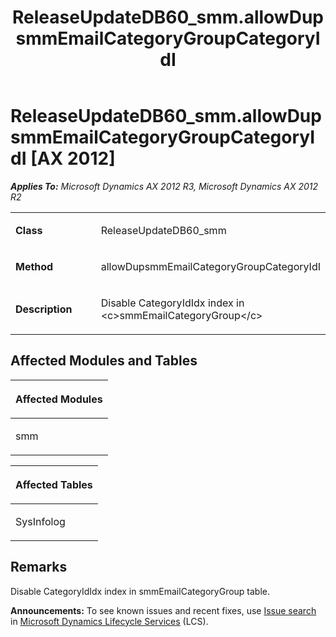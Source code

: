 ﻿---
title: ReleaseUpdateDB60_smm.allowDupsmmEmailCategoryGroupCategoryIdI
TOCTitle: ReleaseUpdateDB60_smm.allowDupsmmEmailCategoryGroupCategoryIdI
ms:assetid: 5593de44-c8b5-f054-0ee3-a1ce51f971f5
ms:mtpsurl: https://msdn.microsoft.com/en-us/library/JJ736190(v=AX.60)
ms:contentKeyID: 49708365
ms.date: 05/18/2015
mtps_version: v=AX.60
---

# ReleaseUpdateDB60\_smm.allowDupsmmEmailCategoryGroupCategoryIdI [AX 2012]


_**Applies To:** Microsoft Dynamics AX 2012 R3, Microsoft Dynamics AX 2012 R2_

<table>
<colgroup>
<col style="width: 50%" />
<col style="width: 50%" />
</colgroup>
<tbody>
<tr class="odd">
<td><p><strong>Class</strong></p></td>
<td><p>ReleaseUpdateDB60_smm</p></td>
</tr>
<tr class="even">
<td><p><strong>Method</strong></p></td>
<td><p>allowDupsmmEmailCategoryGroupCategoryIdI</p></td>
</tr>
<tr class="odd">
<td><p><strong>Description</strong></p></td>
<td><p>Disable CategoryIdIdx index in &lt;c&gt;smmEmailCategoryGroup&lt;/c&gt;</p></td>
</tr>
</tbody>
</table>


## Affected Modules and Tables

<table>
<colgroup>
<col style="width: 100%" />
</colgroup>
<thead>
<tr class="header">
<th><p>Affected Modules</p></th>
</tr>
</thead>
<tbody>
<tr class="odd">
<td><p>smm</p></td>
</tr>
</tbody>
</table>


<table>
<colgroup>
<col style="width: 100%" />
</colgroup>
<thead>
<tr class="header">
<th><p>Affected Tables</p></th>
</tr>
</thead>
<tbody>
<tr class="odd">
<td><p>SysInfolog</p></td>
</tr>
</tbody>
</table>


## Remarks

Disable CategoryIdIdx index in smmEmailCategoryGroup table.

  
**Announcements:** To see known issues and recent fixes, use [Issue search](http://go.microsoft.com/fwlink/?linkid=389258) in [Microsoft Dynamics Lifecycle Services](http://go.microsoft.com/fwlink/?linkid=306505) (LCS).

